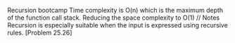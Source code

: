 Recursion bootcamp
Time complexity is O(n) which is the maximum depth of the function call stack.
Reducing the space complexity to O(1)
// Notes
Recursion is especially suitable when the input is expressed using recursive rules.
[Problem 25.26]
